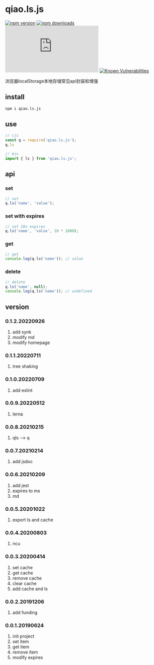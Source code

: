 # qiao.ls.js
[![npm version](https://img.shields.io/npm/v/qiao.ls.js.svg?style=flat-square)](https://www.npmjs.org/package/qiao.ls.js)
[![npm downloads](https://img.shields.io/npm/dm/qiao.ls.js.svg?style=flat-square)](https://npm-stat.com/charts.html?package=qiao.ls.js)
![npm bundle size](https://img.shields.io/bundlephobia/minzip/qiao.ls.js)
[![Known Vulnerabilities](https://snyk.io/test/npm/qiao.ls.js/badge.svg)](https://snyk.io/test/npm/qiao.ls.js)

浏览器localStorage本地存储常见api封装和增强

## install
```bash
npm i qiao.ls.js
```

## use
```javascript
// cjs
const q = require('qiao.ls.js');
q.ls

// mjs
import { ls } from 'qiao.ls.js';
```

## api
### set
```javascript
// set
q.ls('name', 'value');
```

### set with expires
```javascript
// set 10s expires
q.ls('name', 'value', 10 * 1000);
```

### get
```javascript
// get
console.log(q.ls('name')); // value
```

### delete
```javascript
// delete
q.ls('name', null);
console.log(q.ls('name')); // undefined
```

## version
### 0.1.2.20220926
1. add synk
2. modify md
3. modify homepage

### 0.1.1.20220711
1. tree shaking

### 0.1.0.20220709
1. add eslint 

### 0.0.9.20220512
1. lerna

### 0.0.8.20210215
1. qls --> q

### 0.0.7.20210214
1. add jsdoc

### 0.0.6.20210209
1. add jest
2. expires to ms
3. md

### 0.0.5.20201022
1. export ls and cache

### 0.0.4.20200803
1. ncu

### 0.0.3.20200414
1. set cache
2. get cache
3. remove cache
4. clear cache
5. add cache and ls

### 0.0.2.20191206
1. add funding

### 0.0.1.20190624
1. init project
2. set item
3. get item
4. remove item
5. modify expires
